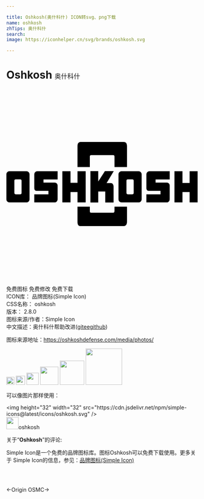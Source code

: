 ```yaml
---

title: Oshkosh(奥什科什) ICON转svg、png下载
name: oshkosh
zhTips: 奥什科什
search: 
image: https://iconhelper.cn/svg/brands/oshkosh.svg

---
```


# Oshkosh  <small style="font-size: 60%;font-weight: 100">奥什科什</small>

<div id="svg" class="svg-wrap">
<svg role="img" viewBox="0 0 24 24" xmlns="http://www.w3.org/2000/svg"><title>Oshkosh icon</title><path d="M8.925 9.864V7.232c0-.414.183-.517.449-.517h5.335c.265 0 .428.145.428.537v2.612h-1.57V8.657c0-.227 0-.29-.225-.29H10.72c-.246 0-.246.063-.246.27v1.227h-1.55zm4.641 4.979v.48c0 .226-.041.288-.224.288h-2.54c-.306 0-.327 0-.327-.289v-.479h-1.55v1.925c0 .413.163.517.428.517h5.335c.245 0 .449-.145.449-.538v-1.904h-1.57zm-2.036-1.905h.876v1.384h1.047V12.31c0-.087-.043-.433-.342-.433h-.534l.897-1.492h-1.111l-.833 1.297v-1.297h-.983v3.937h.983v-1.384zm11.466-1.072h-.898v-1.47h-1.004v3.915h1.004v-1.298h.898v1.298H24v-3.915h-1.004v1.47zm-18.34-.043v-.39h1.773v-1.037H3.886a.381.381 0 0 0-.385.367v1.73c0 .217.086.37.278.37h1.496v.432H3.5v1.016h2.564c.214 0 .364-.194.364-.41v-1.71a.362.362 0 0 0-.364-.368h-1.41zm14.07 0v-.39h1.772v-1.037h-2.542a.381.381 0 0 0-.385.367v1.73c0 .217.086.37.278.37h1.496v.432H17.57v1.016h2.564c.214 0 .363-.194.363-.41v-1.71a.362.362 0 0 0-.363-.368h-1.41zm-9.8.021H8.05v-1.448H7.024v3.915H8.05v-1.298h.876v1.298H9.95v-3.915H8.926v1.448zm-6.02-1.066v3.15c0 .21-.173.383-.383.383H.383A.384.384 0 0 1 0 13.928v-3.15c0-.21.172-.382.383-.382h2.14c.21 0 .383.172.383.382zm-1 .804a.17.17 0 0 0-.17-.17H1.17a.17.17 0 0 0-.17.17v1.542c0 .094.077.17.17.17h.567a.17.17 0 0 0 .17-.17v-1.542zm15.07-.804v3.15c0 .21-.173.383-.383.383h-2.14a.384.384 0 0 1-.383-.383v-3.15c0-.21.172-.382.383-.382h2.14c.21 0 .382.172.382.382zm-1 .804a.17.17 0 0 0-.17-.17h-.567a.17.17 0 0 0-.17.17v1.542c0 .094.076.17.17.17h.567a.17.17 0 0 0 .17-.17v-1.542z"/></svg>
</div>
<detail full-name='oshkosh'></detail>

<div class="detail-page">
<p>
<span><span class="badge-success badge">免费图标</span> <span class="badge-success badge">免费修改</span>  <span class="badge-success badge">免费下载</span> </span>
<br/>
<span>
ICON库：
<span class="badge-secondary badge">品牌图标(Simple Icon)</span> 
</span>
<br/>
<span>
CSS名称：
<span class="badge-secondary badge">oshkosh</span> 
</span>

<br/>
<span>
版本：
<span class="badge-secondary badge">2.8.0</span> 
</span>
<br/>
<span>图标来源/作者：<span class="badge-light badge">Simple Icon</span></span> 
<br/>
<span class="zh-detail">中文描述：<span class="badge-primary badge">奥什科什</span><span class="help-link"><span>帮助改进</span>(<a href="https://gitee.com/liuwave/icon-helper/edit/master/json/brands/oshkosh.json" target="_blank" rel="noopener noreferrer">gitee</a><a href="https://github.com/liuwave/icon-helper/edit/master/json/brands/oshkosh.json" target="_blank" rel="noopener noreferrer">github</a></span>)</span><br/>
</p>
</div><div class="description description alert alert-light"><p>图标来源地址：<a href="https://oshkoshdefense.com/media/photos/" target="_blank" rel="noopener noreferrer">https://oshkoshdefense.com/media/photos/</a></p></div>
<div class="alert alert-dark">
<img height="21" width="21" src="https://cdn.jsdelivr.net/npm/simple-icons@latest/icons/oshkosh.svg" />
<img height="24" width="24" src="https://cdn.jsdelivr.net/npm/simple-icons@latest/icons/oshkosh.svg" />
<img height="32" width="32" src="https://cdn.jsdelivr.net/npm/simple-icons@latest/icons/oshkosh.svg" />
<img height="48" width="48" src="https://cdn.jsdelivr.net/npm/simple-icons@latest/icons/oshkosh.svg" />
<img height="64" width="64" src="https://cdn.jsdelivr.net/npm/simple-icons@latest/icons/oshkosh.svg" />
<img height="96" width="96" src="https://cdn.jsdelivr.net/npm/simple-icons@latest/icons/oshkosh.svg" />

</div>
<div>
  <p>可以像图片那样使用：    
  </p>
  <div class="alert alert-primary" style="font-size: 14px">
    &lt;img height="32" width="32" src="https://cdn.jsdelivr.net/npm/simple-icons@latest/icons/oshkosh.svg" /&gt;
    <copy-btn content='<img height="32" width="32" src="https://cdn.jsdelivr.net/npm/simple-icons@latest/icons/oshkosh.svg" />'></copy-btn>
  </div>
  <div class="alert alert-secondary">
    <img height="32" width="32" src="https://cdn.jsdelivr.net/npm/simple-icons@latest/icons/oshkosh.svg" />oshkosh
    <copy-btn content="oshkosh" btn-title="复制图标名称"></copy-btn>
  </div>
</div>
<div class="icon-detail__container">
<p>关于“<b>Oshkosh</b>”的评论:</p>
</div>
<Vssue title="关于“Oshkosh”的评论" />
<div><p>Simple Icon是一个免费的品牌图标库。图标Oshkosh可以免费下载使用。更多关于  Simple Icon的信息，参见：<a target="_blank" href="https://iconhelper.cn/brands.html">品牌图标(Simple Icon)</a>
</p></div>


<div style="padding:2rem 0 " class="page-nav"><p class="inner"><span class="prev">←<router-link to="/icon/origin.html">Origin</router-link></span> <span class="next"><router-link to="/icon/osmc.html">OSMC</router-link>→</span></p></div>
